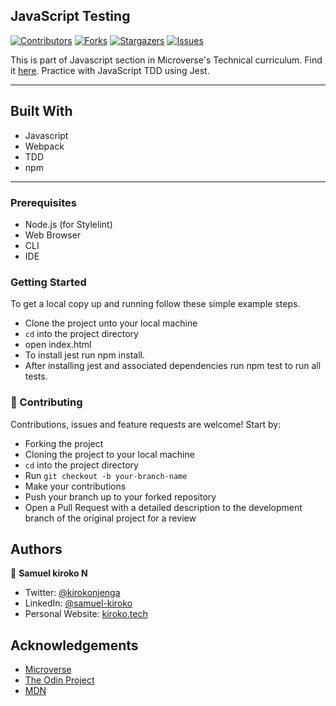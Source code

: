 
## JavaScript Testing


[![Contributors][contributors-shield]][contributors-url]
[![Forks][forks-shield]][forks-url]
[![Stargazers][stars-shield]][stars-url]
[![Issues][issues-shield]][issues-url]

This is part of Javascript section in Microverse's Technical curriculum. Find it [here](https://www.theodinproject.com/courses/javascript/lessons/testing-practice). Practice with JavaScript TDD using Jest.

---

## Built With

- Javascript
- Webpack
- TDD
- npm

---

### Prerequisites

- Node.js (for Stylelint)
- Web Browser
- CLI
- IDE

### Getting Started

To get a local copy up and running follow these simple example steps.

- Clone the project unto your local machine
- `cd` into the project directory
- open index.html
- To install jest run npm install.
- After installing jest and associated dependencies run npm test to run all tests.


### 🤝 Contributing

Contributions, issues and feature requests are welcome! Start by:

- Forking the project
- Cloning the project to your local machine
- `cd` into the project directory
- Run `git checkout -b your-branch-name`
- Make your contributions
- Push your branch up to your forked repository
- Open a Pull Request with a detailed description to the development branch of the original project for a review


## Authors

👤 **Samuel kiroko N**

- Twitter: [@kirokonjenga](https://twitter.com/kirokonjenga)
- LinkedIn: [@samuel-kiroko](https://www.linkedin.com/in/samuel-kiroko/)
- Personal Website: [kiroko.tech](https://www.kiroko.tech/)

<!-- ACKNOWLEDGEMENTS -->

## Acknowledgements

- [Microverse](https://www.microverse.org/)
- [The Odin Project](https://www.theodinproject.com/)
- [MDN](https://developer.mozilla.org/en-US/docs/Web/JavaScript)

<!-- MARKDOWN LINKS & IMAGES -->
<!-- https://www.markdownguide.org/basic-syntax/#reference-style-links -->

[contributors-shield]: https://img.shields.io/github/contributors/Samkiroko/js_todo_list.svg?style=flat-square
[contributors-url]: https://github.com/Samkiroko/js_todo_list/graphs/contributors
[forks-shield]: https://img.shields.io/github/forks/Samkiroko/js_todo_list.svg?style=flat-square
[forks-url]: https://github.com/Samkiroko/js_todo_list/network/members
[stars-shield]: https://img.shields.io/github/stars/Samkiroko/js_todo_list.svg?style=flat-square
[stars-url]: https://github.com/Samkiroko/js_todo_list/stargazers
[issues-shield]: https://img.shields.io/github/issues/Samkiroko/js_todo_list.svg?style=flat-square
[issues-url]: https://github.com/Samkiroko/js_todo_list
[product-screenshot]: img/screenshot.PNG
